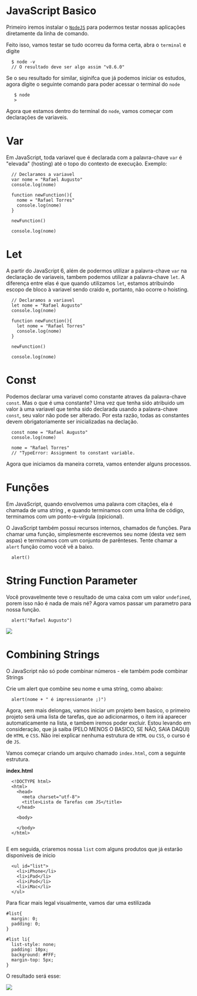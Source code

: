 # JavaScript Basico 

Primeiro iremos instalar o <a href="https://nodejs.org/en/" target="_BLANK">`NodeJS`</a> para podermos testar nossas aplicações diretamente da linha de comando.

Feito isso, vamos testar se tudo ocorreu da forma certa, abra o `terminal` e digite

```
  $ node -v 
  // O resultado deve ser algo assim "v8.6.0"
```

Se o seu resultado for similar, siginifca que já podemos iniciar os estudos, agora digite o seguinte comando para poder acessar o terminal do `node`

```
   $ node
   > 
```

Agora que estamos dentro do terminal do `node`, vamos começar com declarações de variaveis.

# Var
Em JavaScript, toda variavel que é declarada com a palavra-chave `var` é "elevada" (hosting) até o topo do contexto de execução. Exemplo:

```
  // Declaramos a variavel
  var nome = "Rafael Augusto"
  console.log(nome)
  
  function newFunction(){
    nome = "Rafael Torres"
    console.log(nome)
  }
  
  newFunction()
  
  console.log(nome)
```

# Let
A partir do JavaScript 6, além de podermos utilizar a palavra-chave `var` na declaração de variaveis, tambem podemos utilizar a palavra-chave `let`. A diferença entre elas é que quando utilizamos `let`, estamos atribuindo escopo de bloco à variavel sendo craido e, portanto, não ocorre o hoisting.

```
  // Declaramos a variavel
  let nome = "Rafael Augusto"
  console.log(nome)
  
  function newFunction(){
    let nome = "Rafael Torres"
    console.log(nome)
  }
  
  newFunction()
  
  console.log(nome)
```

# Const
Podemos declarar uma variavel como constante atraves da palavra-chave `const`. Mas o que é uma constante? Uma vez que tenha sido atribuido um valor à uma variavel que tenha sido declarada usando a palavra-chave `const`, seu valor não pode ser alterado. Por esta razão, todas as constantes devem obrigatoriamente ser inicializadas na declação.

```
  const nome = "Rafael Augusto"
  console.log(nome)
  
  nome = "Rafael Torres"
  // "TypeError: Assignment to constant variable.
```

Agora que iniciamos da maneira correta, vamos entender alguns processos.

# Funções

Em JavaScript, quando envolvemos uma palavra com citações, ela é chamada de uma string , e quando terminamos com uma linha de código, terminamos com um ponto-e-vírgula (opicional).

O JavaScript também possui recursos internos, chamados de funções. Para chamar uma função, simplesmente escrevemos seu nome (desta vez sem aspas) e terminamos com um conjunto de parênteses. Tente chamar a `alert` função como você vê a baixo.

```
  alert()
```

# String Function Parameter

Você provavelmente teve o resultado de uma caixa com um valor `undefined`, porem isso não é nada de mais né? Agora vamos passar um parametro para nossa função.

```
  alert("Rafael Augusto")
```

<img src="http://sobresagas.com/wp-content/uploads/2016/07/uau.gif">

# Combining Strings

O JavaScript não só pode combinar números - ele também pode combinar Strings

Crie um alert que combine seu nome e uma string, como abaixo:

```
  alert(nome + " é impressionante ;)")
```

Agora, sem mais delongas, vamos iniciar um projeto bem basico, o primeiro projeto será uma lista de tarefas, que ao adicionarmos, o item irá aparecer automaticamente na lista, e tambem iremos poder excluir.
Estou levando em consideração, que já saiba (PELO MENOS O BASICO, SE NÃO, SAIA DAQUI) de `HTML` e `CSS`. Não irei explicar nenhuma estrutura de `HTML` ou `CSS`, o curso é de `JS`.

Vamos começar criando um arquivo chamado `index.html`, com a seguinte estrutura.

**index.html**

```
  <!DOCTYPE html>
  <html>
    <head>
      <meta charset="utf-8">
      <title>Lista de Tarefas com JS</title>
    </head>
    
    <body>
      
    </body>
  </html>
  
```

E em seguida, criaremos nossa `list` com alguns produtos que já estarão disponiveis de inicio

```
  <ul id="list">
    <li>iPhone</li>
    <li>iPad</li>
    <li>iPod</li>
    <li>iMac</li>
  </ul>
```

Para ficar mais legal visualmente, vamos dar uma estilizada

```
#list{
  margin: 0;
  padding: 0;
}

#list li{
  list-style: none;
  padding: 10px;
  background: #FFF;
  margin-top: 5px;
}
```
O resultado será esse: 

<img src="https://i.imgur.com/SrxT8am.png">
